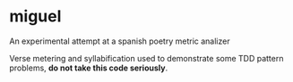 # miguel
An experimental attempt at a spanish poetry metric analizer

Verse metering and syllabification used to demonstrate some TDD pattern problems, **do not take this code seriously**.
